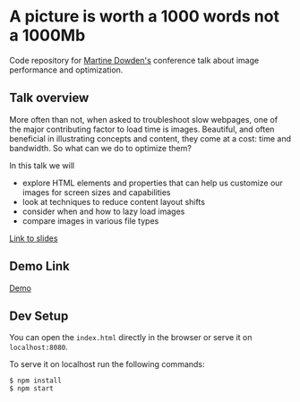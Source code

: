 # A picture is worth a 1000 words not a 1000Mb

Code repository for [Martine Dowden's](https://martine.dev) conference talk about image performance and optimization.

## Talk overview

More often than not, when asked to troubleshoot slow webpages, one of the major contributing factor to load time is images. Beautiful, and often beneficial in illustrating concepts and content, they come at a cost: time and bandwidth. So what can we do to optimize them?

In this talk we will

* explore HTML elements and properties that can help us customize our images for screen sizes and capabilities
* look at techniques to reduce content layout shifts
* consider when and how to lazy load images
* compare images in various file types

[Link to slides](https://martine.dev/publications/picture-worth-1000-words)

## Demo Link

[Demo](https://martine-dowden.github.io/srcset-picture/)

## Dev Setup

You can open the `index.html` directly in the browser or serve it on `localhost:8080`.

To serve it on localhost run the following commands:

```
$ npm install
$ npm start
```
